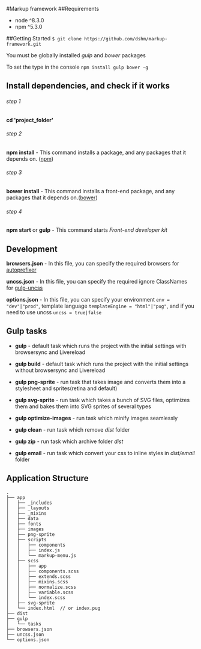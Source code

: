#Markup framework
##Requirements
* node ^8.3.0
* npm ^5.3.0

##Getting Started
`$ git clone https://github.com/dshm/markup-framework.git`

You must be globally installed *gulp* and *bower* packages

To set the type in the console `npm install gulp bower -g`

## Install dependencies, and check if it works
###### step 1
**cd 'project_folder'**
###### step 2
**npm install** - This command installs a package, and any packages that it depends on. ([npm](https://www.npmjs.com/ "npm is the package manager for JavaScript"))
###### step 3
**bower install** - This command installs a front-end package, and any packages that it depends on.([bower](https://bower.io/ "Bower is a command line utility. Install it with npm."))
###### step 4
**npm start** or **gulp** - This command starts *Front-end developer kit*

## Development
**browsers.json** - In this file, you can specify the required browsers for [autoprefixer](https://github.com/postcss/autoprefixer "Parse CSS and add vendor prefixes to rules by Can I Use")

**uncss.json** - In this file, you can specify the required ignore ClassNames for [gulp-uncss](https://www.npmjs.com/package/gulp-uncss)

**options.json** - In this file, you can specify your environment `env = "dev"|"prod"`, template language `templateEngine = "html"|"pug"`, and if you need to use uncss `uncss = true|false`

## Gulp tasks
* **gulp** - default task which runs the project with the initial settings with browsersync and Livereload

* **gulp build** - default task which runs the project with the initial settings without browsersync and Livereload

* **gulp png-sprite** - run task that takes image and converts them into a stylesheet and sprites(retina and default)

* **gulp svg-sprite** - run task which takes a bunch of SVG files, optimizes them and bakes them into SVG sprites of several types

* **gulp optimize-images** - run task which minify images seamlessly

* **gulp clean** - run task which remove *dist* folder

* **gulp zip** - run task which archive folder *dist*

* **gulp email** - run task which convert your css to inline styles in *dist/email* folder

## Application Structure
```
.
├── app
│   ├── _includes
│   ├── _layouts
│   ├── _mixins
│   ├── data
│   ├── fonts
│   ├── images
│   ├── png-sprite
│   ├── scripts
│   │   ├── components
│   │   ├── index.js
│   │   └── markup-menu.js
│   ├── scss
│   │   ├── app
│   │   ├── components.scss
│   │   ├── extends.scss
│   │   ├── mixins.scss
│   │   ├── normalize.scss
│   │   ├── variable.scss
│   │   └── index.scss
│   ├── svg-sprite
│   └── index.html  // or index.pug          
├── dist               
├── gulp                    
│   └── tasks
├── browsers.json           
├── uncss.json   
└── options.json                
```
